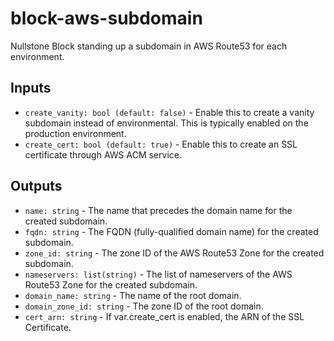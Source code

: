 # block-aws-subdomain

Nullstone Block standing up a subdomain in AWS Route53 for each environment.

## Inputs

- `create_vanity: bool (default: false)` - Enable this to create a vanity subdomain instead of environmental. This is typically enabled on the production environment.
- `create_cert: bool (default: true)` - Enable this to create an SSL certificate through AWS ACM service.

## Outputs

- `name: string` - The name that precedes the domain name for the created subdomain.
- `fqdn: string` - The FQDN (fully-qualified domain name) for the created subdomain.
- `zone_id: string` - The zone ID of the AWS Route53 Zone for the created subdomain.
- `nameservers: list(string)` - The list of nameservers of the AWS Route53 Zone for the created subdomain.
- `domain_name: string` - The name of the root domain.
- `domain_zone_id: string` - The zone ID of the root domain.
- `cert_arn: string` - If var.create_cert is enabled, the ARN of the SSL Certificate.
